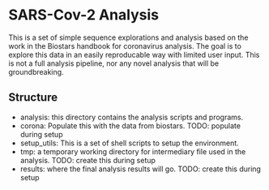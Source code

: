 # SARS-Cov-2 Analysis 

This is a set of simple sequence explorations and analysis based on the work in the Biostars handbook for coronavirus analysis.  The goal is to explore this data in an easily reproducable way with limited user input.  This is not a full analysis pipeline, nor any novel analysis that will be groundbreaking.  

## Structure

* analysis: this directory contains the analysis scripts and programs.  
* corona: Populate this with the data from biostars.  TODO: populate during setup
* setup_utils: This is a set of shell scripts to setup the environment.  
* tmp: a temporary working directory for intermediary file used in the analysis.  TODO: create this during setup
* results: where the final analysis results will go.  TODO: create this during setup
